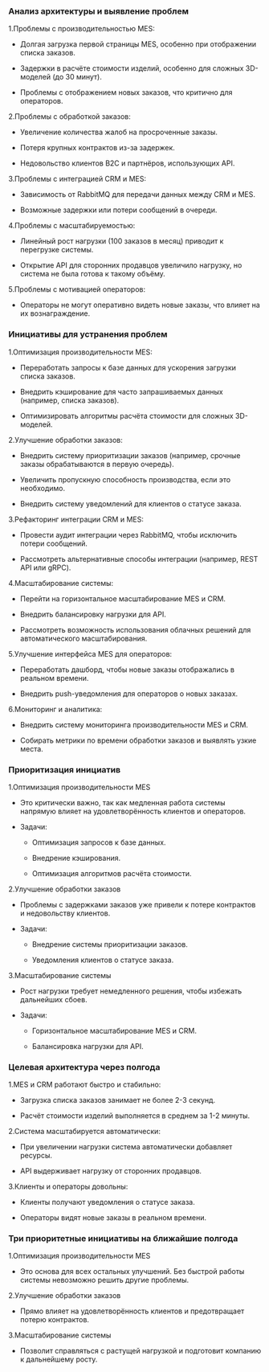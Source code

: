 ### Анализ архитектуры и выявление проблем

1.Проблемы с производительностью MES:

- Долгая загрузка первой страницы MES, особенно при отображении списка заказов.

- Задержки в расчёте стоимости изделий, особенно для сложных 3D-моделей (до 30 минут).

- Проблемы с отображением новых заказов, что критично для операторов.

2.Проблемы с обработкой заказов:

- Увеличение количества жалоб на просроченные заказы.

- Потеря крупных контрактов из-за задержек.

- Недовольство клиентов B2C и партнёров, использующих API.

3.Проблемы с интеграцией CRM и MES:

- Зависимость от RabbitMQ для передачи данных между CRM и MES.

- Возможные задержки или потери сообщений в очереди.

4.Проблемы с масштабируемостью:

- Линейный рост нагрузки (100 заказов в месяц) приводит к перегрузке системы.

- Открытие API для сторонних продавцов увеличило нагрузку, но система не была готова к такому объёму.

5.Проблемы с мотивацией операторов:

- Операторы не могут оперативно видеть новые заказы, что влияет на их вознаграждение.

### Инициативы для устранения проблем ###

1.Оптимизация производительности MES:

- Переработать запросы к базе данных для ускорения загрузки списка заказов.

- Внедрить кэширование для часто запрашиваемых данных (например, списка заказов).

- Оптимизировать алгоритмы расчёта стоимости для сложных 3D-моделей.

2.Улучшение обработки заказов:

- Внедрить систему приоритизации заказов (например, срочные заказы обрабатываются в первую очередь).

- Увеличить пропускную способность производства, если это необходимо.

- Внедрить систему уведомлений для клиентов о статусе заказа.

3.Рефакторинг интеграции CRM и MES:

- Провести аудит интеграции через RabbitMQ, чтобы исключить потери сообщений.

- Рассмотреть альтернативные способы интеграции (например, REST API или gRPC).

4.Масштабирование системы:

- Перейти на горизонтальное масштабирование MES и CRM.

- Внедрить балансировку нагрузки для API.

- Рассмотреть возможность использования облачных решений для автоматического масштабирования.

5.Улучшение интерфейса MES для операторов:

- Переработать дашборд, чтобы новые заказы отображались в реальном времени.

- Внедрить push-уведомления для операторов о новых заказах.

6.Мониторинг и аналитика:

- Внедрить систему мониторинга производительности MES и CRM.

- Собирать метрики по времени обработки заказов и выявлять узкие места.


### Приоритизация инициатив ###

1.Оптимизация производительности MES

- Это критически важно, так как медленная работа системы напрямую влияет на удовлетворённость клиентов и операторов.

- Задачи:

  - Оптимизация запросов к базе данных.

  - Внедрение кэширования.

  - Оптимизация алгоритмов расчёта стоимости.

2.Улучшение обработки заказов

- Проблемы с задержками заказов уже привели к потере контрактов и недовольству клиентов.

- Задачи:

   - Внедрение системы приоритизации заказов.

   - Уведомления клиентов о статусе заказа.

3.Масштабирование системы

- Рост нагрузки требует немедленного решения, чтобы избежать дальнейших сбоев.

- Задачи:

  - Горизонтальное масштабирование MES и CRM.

  - Балансировка нагрузки для API.


### Целевая архитектура через полгода ###

1.MES и CRM работают быстро и стабильно:

- Загрузка списка заказов занимает не более 2-3 секунд.

- Расчёт стоимости изделий выполняется в среднем за 1-2 минуты.

2.Система масштабируется автоматически:

- При увеличении нагрузки система автоматически добавляет ресурсы.

- API выдерживает нагрузку от сторонних продавцов.

3.Клиенты и операторы довольны:

- Клиенты получают уведомления о статусе заказа.

- Операторы видят новые заказы в реальном времени.

### Три приоритетные инициативы на ближайшие полгода ###

1.Оптимизация производительности MES

- Это основа для всех остальных улучшений. Без быстрой работы системы невозможно решить другие проблемы.

2.Улучшение обработки заказов

- Прямо влияет на удовлетворённость клиентов и предотвращает потерю контрактов.

3.Масштабирование системы

- Позволит справляться с растущей нагрузкой и подготовит компанию к дальнейшему росту.
